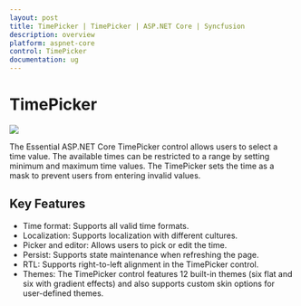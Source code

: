 ```yaml
---
layout: post
title: TimePicker | TimePicker | ASP.NET Core | Syncfusion
description: overview
platform: aspnet-core
control: TimePicker
documentation: ug
---
```


# TimePicker

 ![](Overview_images/Overview_img1.png)

The Essential ASP.NET Core TimePicker control allows users to select a time value. The available times can be restricted to a range by setting minimum and maximum time values. The TimePicker sets the time as a mask to prevent users from entering invalid values. 

## Key Features

* Time format: Supports all valid time formats.
* Localization: Supports localization with different cultures.
* Picker and editor: Allows users to pick or edit the time.
* Persist: Supports state maintenance when refreshing the page.
* RTL: Supports right-to-left alignment in the TimePicker control.
* Themes: The TimePicker control features 12 built-in themes (six flat and six with gradient effects) and also supports custom skin options for user-defined themes.



